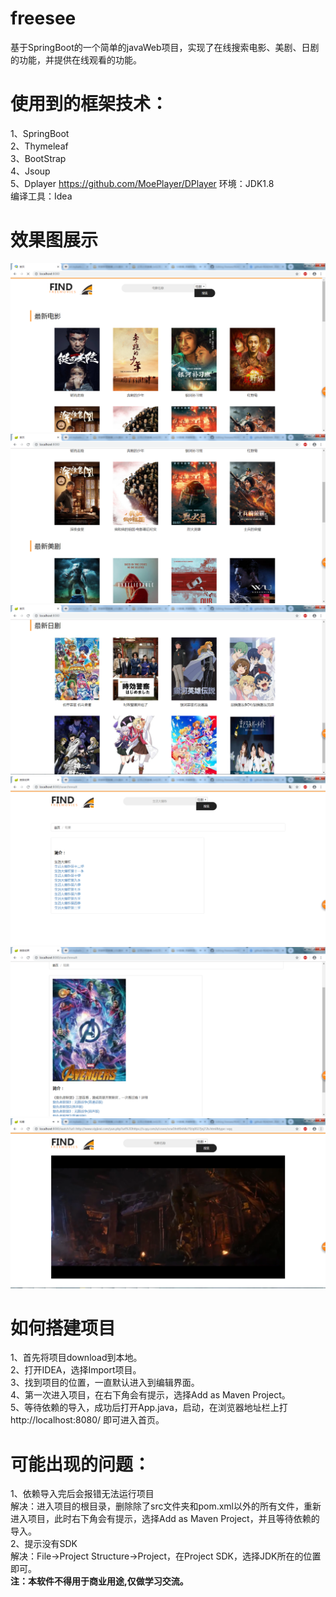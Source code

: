 # freesee
基于SpringBoot的一个简单的javaWeb项目，实现了在线搜索电影、美剧、日剧的功能，并提供在线观看的功能。</br>

# 使用到的框架技术：
1、SpringBoot</br>
2、Thymeleaf</br>
3、BootStrap</br>
4、Jsoup</br>
5、Dplayer https://github.com/MoePlayer/DPlayer
环境：JDK1.8</br>
编译工具：Idea</br>

# 效果图展示
![首页](https://github.com/czj2369/freesee/blob/freesee/1.png)
![首页](https://github.com/czj2369/freesee/blob/freesee/2.png)
![首页](https://github.com/czj2369/freesee/blob/freesee/3.png)
![搜索结果](https://github.com/czj2369/freesee/blob/freesee/4.png)
![搜索结果](https://github.com/czj2369/freesee/blob/freesee/5.png)
![观看](https://github.com/czj2369/freesee/blob/freesee/6.png)

# 如何搭建项目
1、首先将项目download到本地。</br>
2、打开IDEA，选择Import项目。</br>
3、找到项目的位置，一直默认进入到编辑界面。</br>
4、第一次进入项目，在右下角会有提示，选择Add as Maven Project。</br>
5、等待依赖的导入，成功后打开App.java，启动，在浏览器地址栏上打http://localhost:8080/ 即可进入首页。</br>

# 可能出现的问题：
1、依赖导入完后会报错无法运行项目</br>
解决：进入项目的根目录，删除除了src文件夹和pom.xml以外的所有文件，重新进入项目，此时右下角会有提示，选择Add as Maven Project，并且等待依赖的导入。</br>
2、提示没有SDK</br>
解决：File->Project Structure->Project，在Project SDK，选择JDK所在的位置即可。</br>
**注：本软件不得用于商业用途,仅做学习交流。**
